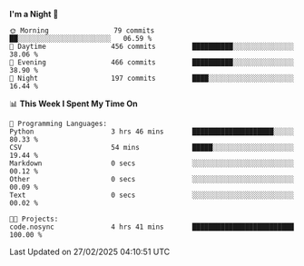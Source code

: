 <!--START_SECTION:waka-->
**I'm a Night 🦉** 

```text
🌞 Morning                79 commits          ██░░░░░░░░░░░░░░░░░░░░░░░   06.59 % 
🌆 Daytime                456 commits         ██████████░░░░░░░░░░░░░░░   38.06 % 
🌃 Evening                466 commits         ██████████░░░░░░░░░░░░░░░   38.90 % 
🌙 Night                  197 commits         ████░░░░░░░░░░░░░░░░░░░░░   16.44 % 
```


📊 **This Week I Spent My Time On** 

```text
💬 Programming Languages: 
Python                   3 hrs 46 mins       ████████████████████░░░░░   80.33 % 
CSV                      54 mins             █████░░░░░░░░░░░░░░░░░░░░   19.44 % 
Markdown                 0 secs              ░░░░░░░░░░░░░░░░░░░░░░░░░   00.12 % 
Other                    0 secs              ░░░░░░░░░░░░░░░░░░░░░░░░░   00.09 % 
Text                     0 secs              ░░░░░░░░░░░░░░░░░░░░░░░░░   00.02 % 

🐱‍💻 Projects: 
code.nosync              4 hrs 41 mins       █████████████████████████   100.00 % 
```


 Last Updated on 27/02/2025 04:10:51 UTC
<!--END_SECTION:waka-->
